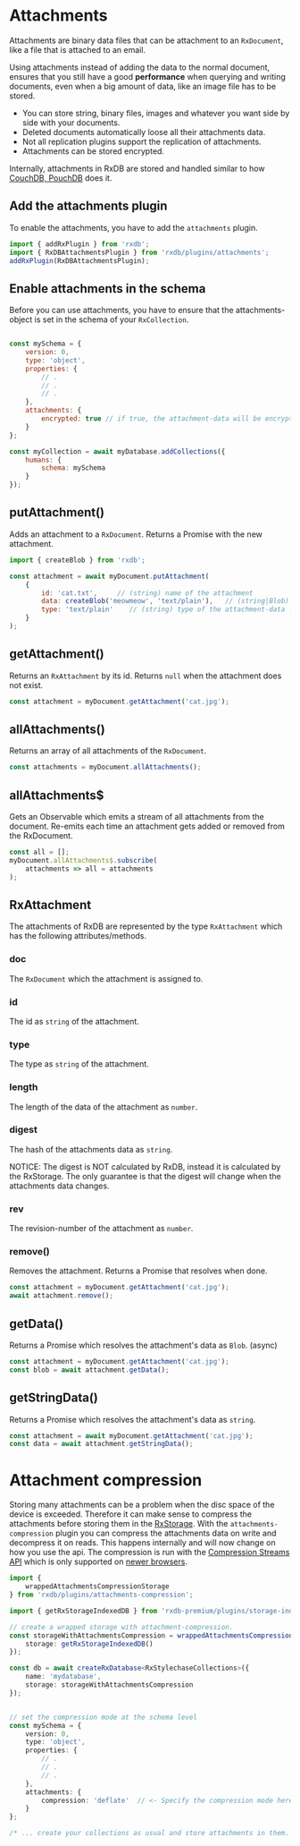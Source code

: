 # Attachments

Attachments are binary data files that can be attachment to an `RxDocument`, like a file that is attached to an email.

Using attachments instead of adding the data to the normal document, ensures that you still have a good **performance** when querying and writing documents, even when a big amount of data, like an image file has to be stored.

- You can store string, binary files, images and whatever you want side by side with your documents.
- Deleted documents automatically loose all their attachments data.
- Not all replication plugins support the replication of attachments.
- Attachments can be stored encrypted.

Internally, attachments in RxDB are stored and handled similar to how [CouchDB, PouchDB](https://pouchdb.com/guides/attachments.html#how-attachments-are-stored) does it.


## Add the attachments plugin

To enable the attachments, you have to add the `attachments` plugin.

```ts
import { addRxPlugin } from 'rxdb';
import { RxDBAttachmentsPlugin } from 'rxdb/plugins/attachments';
addRxPlugin(RxDBAttachmentsPlugin);
```


## Enable attachments in the schema

Before you can use attachments, you have to ensure that the attachments-object is set in the schema of your `RxCollection`.

```javascript

const mySchema = {
    version: 0,
    type: 'object',
    properties: {
        // .
        // .
        // .
    },
    attachments: {
        encrypted: true // if true, the attachment-data will be encrypted with the db-password
    }
};

const myCollection = await myDatabase.addCollections({
    humans: {
        schema: mySchema
    }
});
```

## putAttachment()

Adds an attachment to a `RxDocument`. Returns a Promise with the new attachment.

```javascript
import { createBlob } from 'rxdb';

const attachment = await myDocument.putAttachment(
    {
        id: 'cat.txt',     // (string) name of the attachment
        data: createBlob('meowmeow', 'text/plain'),   // (string|Blob) data of the attachment
        type: 'text/plain'    // (string) type of the attachment-data like 'image/jpeg'
    }
);
```

## getAttachment()

Returns an `RxAttachment` by its id. Returns `null` when the attachment does not exist.

```javascript
const attachment = myDocument.getAttachment('cat.jpg');
```

## allAttachments()

Returns an array of all attachments of the `RxDocument`.

```javascript
const attachments = myDocument.allAttachments();
```

## allAttachments$

Gets an Observable which emits a stream of all attachments from the document. Re-emits each time an attachment gets added or removed from the RxDocument.

```javascript
const all = [];
myDocument.allAttachments$.subscribe(
    attachments => all = attachments
);
```

## RxAttachment

The attachments of RxDB are represented by the type `RxAttachment` which has the following attributes/methods.

### doc

The `RxDocument` which the attachment is assigned to.

### id

The id as `string` of the attachment.

### type

The type as `string` of the attachment.

### length

The length of the data of the attachment as `number`.

### digest

The hash of the attachments data as `string`.

NOTICE: The digest is NOT calculated by RxDB, instead it is calculated by the RxStorage. The only guarantee is that the digest will change when the attachments data changes.

### rev

The revision-number of the attachment as `number`.

### remove()

Removes the attachment. Returns a Promise that resolves when done.

```javascript
const attachment = myDocument.getAttachment('cat.jpg');
await attachment.remove();
```

## getData()

Returns a Promise which resolves the attachment's data as `Blob`. (async)

```javascript
const attachment = myDocument.getAttachment('cat.jpg');
const blob = await attachment.getData();
```

## getStringData()

Returns a Promise which resolves the attachment's data as `string`.

```javascript
const attachment = await myDocument.getAttachment('cat.jpg');
const data = await attachment.getStringData();
```




# Attachment compression

Storing many attachments can be a problem when the disc space of the device is exceeded.
Therefore it can make sense to compress the attachments before storing them in the [RxStorage](./rx-storage.md).
With the `attachments-compression` plugin you can compress the attachments data on write and decompress it on reads.
This happens internally and will now change on how you use the api. The compression is run with the [Compression Streams API](https://developer.mozilla.org/en-US/docs/Web/API/Compression_Streams_API) which is only supported on [newer browsers](https://caniuse.com/?search=compressionstream).

```ts
import {
    wrappedAttachmentsCompressionStorage
} from 'rxdb/plugins/attachments-compression';

import { getRxStorageIndexedDB } from 'rxdb-premium/plugins/storage-indexeddb';

// create a wrapped storage with attachment-compression.
const storageWithAttachmentsCompression = wrappedAttachmentsCompressionStorage({
    storage: getRxStorageIndexedDB()
});

const db = await createRxDatabase<RxStylechaseCollections>({
    name: 'mydatabase',
    storage: storageWithAttachmentsCompression
});


// set the compression mode at the schema level
const mySchema = {
    version: 0,
    type: 'object',
    properties: {
        // .
        // .
        // .
    },
    attachments: {
        compression: 'deflate'  // <- Specify the compression mode here. OneOf ['deflate', 'gzip']
    }
};

/* ... create your collections as usual and store attachments in them. */

```
